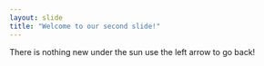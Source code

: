 ```yaml
---
layout: slide
title: "Welcome to our second slide!"
---
```

There is nothing new under the sun
use the left arrow to go back!
